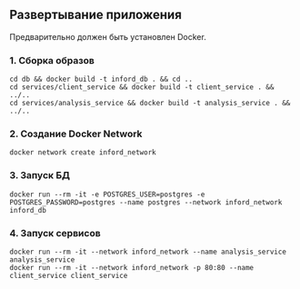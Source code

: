 ## Развертывание приложения
Предварительно должен быть установлен Docker. 

### 1. Сборка образов
```shell
cd db && docker build -t inford_db . && cd ..
cd services/client_service && docker build -t client_service . && ../..
cd services/analysis_service && docker build -t analysis_service . && ../..
```

### 2. Создание Docker Network
```shell
docker network create inford_network
```

### 3. Запуск БД
```shell
docker run --rm -it -e POSTGRES_USER=postgres -e POSTGRES_PASSWORD=postgres --name postgres --network inford_network inford_db
```

### 4. Запуск сервисов
```shell
docker run --rm -it --network inford_network --name analysis_service analysis_service
docker run --rm -it --network inford_network -p 80:80 --name client_service client_service
```
